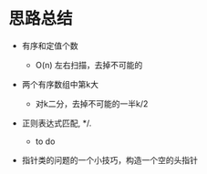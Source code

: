 思路总结
========

- 有序和定值个数
	- O(n) 左右扫描，去掉不可能的

- 两个有序数组中第k大
	- 对k二分，去掉不可能的一半k/2

- 正则表达式匹配, */.
	- to do

- 指针类的问题的一个小技巧，构造一个空的头指针